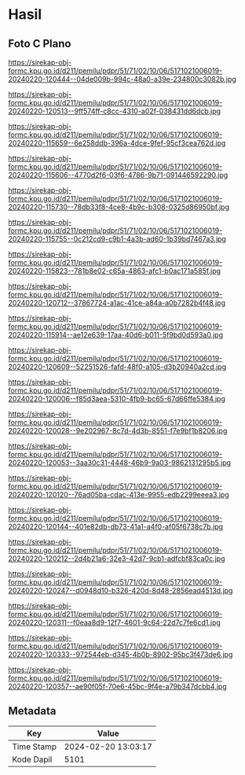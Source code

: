 # Hasil

## Foto C Plano

https://sirekap-obj-formc.kpu.go.id/d211/pemilu/pdpr/51/71/02/10/06/5171021006019-20240220-120444--04de009b-994c-48a0-a39e-234800c3082b.jpg

https://sirekap-obj-formc.kpu.go.id/d211/pemilu/pdpr/51/71/02/10/06/5171021006019-20240220-120513--9ff574ff-c8cc-4310-a02f-038431dd6dcb.jpg

https://sirekap-obj-formc.kpu.go.id/d211/pemilu/pdpr/51/71/02/10/06/5171021006019-20240220-115659--6e258ddb-396a-4dce-9fef-95cf3cea762d.jpg

https://sirekap-obj-formc.kpu.go.id/d211/pemilu/pdpr/51/71/02/10/06/5171021006019-20240220-115606--4770d2f6-03f6-4786-9b71-091446592290.jpg

https://sirekap-obj-formc.kpu.go.id/d211/pemilu/pdpr/51/71/02/10/06/5171021006019-20240220-115730--78db33f8-4ce8-4b9c-b308-0325d86950bf.jpg

https://sirekap-obj-formc.kpu.go.id/d211/pemilu/pdpr/51/71/02/10/06/5171021006019-20240220-115755--0c212cd9-c9b1-4a3b-ad60-1b39bd7467a3.jpg

https://sirekap-obj-formc.kpu.go.id/d211/pemilu/pdpr/51/71/02/10/06/5171021006019-20240220-115823--781b8e02-c65a-4863-afc1-b0ac171a585f.jpg

https://sirekap-obj-formc.kpu.go.id/d211/pemilu/pdpr/51/71/02/10/06/5171021006019-20240220-120712--37867724-a1ac-41ce-a84a-a0b7282b4f48.jpg

https://sirekap-obj-formc.kpu.go.id/d211/pemilu/pdpr/51/71/02/10/06/5171021006019-20240220-115914--ae12e639-17aa-40d6-b011-5f9bd0d593a0.jpg

https://sirekap-obj-formc.kpu.go.id/d211/pemilu/pdpr/51/71/02/10/06/5171021006019-20240220-120609--52251526-fafd-48f0-a105-d3b20940a2cd.jpg

https://sirekap-obj-formc.kpu.go.id/d211/pemilu/pdpr/51/71/02/10/06/5171021006019-20240220-120006--f85d3aea-5310-4fb9-bc65-67d66ffe5384.jpg

https://sirekap-obj-formc.kpu.go.id/d211/pemilu/pdpr/51/71/02/10/06/5171021006019-20240220-120028--9e202967-8c7d-4d3b-8551-f7e9bf1b8206.jpg

https://sirekap-obj-formc.kpu.go.id/d211/pemilu/pdpr/51/71/02/10/06/5171021006019-20240220-120053--3aa30c31-4448-46b9-9a03-9862131295b5.jpg

https://sirekap-obj-formc.kpu.go.id/d211/pemilu/pdpr/51/71/02/10/06/5171021006019-20240220-120120--76ad05ba-cdac-413e-9955-edb2299eeea3.jpg

https://sirekap-obj-formc.kpu.go.id/d211/pemilu/pdpr/51/71/02/10/06/5171021006019-20240220-120144--401e82db-db73-41a1-a4f0-af05f6738c7b.jpg

https://sirekap-obj-formc.kpu.go.id/d211/pemilu/pdpr/51/71/02/10/06/5171021006019-20240220-120212--2d4b21a6-32e3-42d7-9cb1-adfcbf83ca0c.jpg

https://sirekap-obj-formc.kpu.go.id/d211/pemilu/pdpr/51/71/02/10/06/5171021006019-20240220-120247--d0948d10-b326-420d-8d48-2856ead4513d.jpg

https://sirekap-obj-formc.kpu.go.id/d211/pemilu/pdpr/51/71/02/10/06/5171021006019-20240220-120311--f0eaa8d9-12f7-4601-9c64-22d7c7fe6cd1.jpg

https://sirekap-obj-formc.kpu.go.id/d211/pemilu/pdpr/51/71/02/10/06/5171021006019-20240220-120333--972544eb-d345-4b0b-8902-95bc3f473de6.jpg

https://sirekap-obj-formc.kpu.go.id/d211/pemilu/pdpr/51/71/02/10/06/5171021006019-20240220-120357--ae90f05f-70e6-45bc-9f4e-a79b347dcbb4.jpg


## Metadata

| Key        | Value               |
| ---------- | ------------------- |
| Time Stamp | 2024-02-20 13:03:17 |
| Kode Dapil | 5101                |




